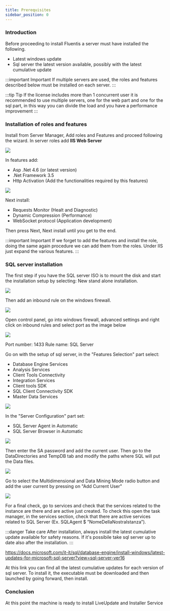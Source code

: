 ```yaml
---
title: Prerequisites
sidebar_position: 0
---
```


### Introduction

Before proceeding to install Fluentis a server must have installed the following.
- Latest windows update
- Sql server the latest version available, possibly with the latest cumulative update

:::important Important
If multiple servers are used, the roles and features described below must be installed on each
server.
:::

:::tip Tip
If the license includes more than 1 concurrent user it is recommended to use multiple servers, one for
the web part and one for the sql part, in this way you can divide the load and you have a
performance improvement
:::

### Installation of roles and features

Install from Server Manager, Add roles and Features and proceed following the wizard.
In server roles add **IIS Web Server**

![](/img/neutral/fluentisliveupdate/basic/flu-prerequisites-installation/picture1.png)

In features add: 
- Asp .Net 4.6 (or latest version)
- .Net Framework 3.5
- Http Activation 
(Add the functionalities required by this features)

![](/img/neutral/fluentisliveupdate/basic/flu-prerequisites-installation/picture2.png)

Next install: 
- Requests Monitor (Healt and Diagnostic)
- Dynamic Compression (Performance)
- WebSocket protocol (Application development)

Then press Next, Next install until you get to the end.

:::important Important
If we forget to add the features and install the role, doing the same again
procedure we can add them from the roles. Under IIS just expand the various features.
:::

### SQL server installation

The first step if you have the SQL server ISO is to mount the disk and start the installation setup by selecting: New stand alone installation.

![](/img/neutral/fluentisliveupdate/basic/flu-prerequisites-installation/picture3.png)

Then add an inbound rule on the windows firewall.

![](/img/neutral/fluentisliveupdate/basic/flu-prerequisites-installation/picture4.png)

Open control panel, go into windows firewall, advanced settings and right click on inbound rules and select port as the image below

![](/img/neutral/fluentisliveupdate/basic/flu-prerequisites-installation/picture5.png)

Port number: 1433
Rule name: SQL Server


Go on with the setup of sql server, in the "Features Selection" part select:
- Database Engine Services
- Analysis Services
- Client Tools Connectivity
- Integration Services
- Client tools SDK
- SQL Client Connectivity SDK
- Master Data Services

![](/img/neutral/fluentisliveupdate/basic/flu-prerequisites-installation/picture6.png)

In the "Server Configuration" part set:
- SQL Server Agent in Automatic
- SQL Server Browser in Automatic

![](/img/neutral/fluentisliveupdate/basic/flu-prerequisites-installation/picture7.png)

Then enter the SA password and add the current user. Then go to the DataDirectories and TempDB tab and modify the paths where SQL will put the Data files.

![](/img/neutral/fluentisliveupdate/basic/flu-prerequisites-installation/picture8.png)

Go to select the Multidimensional and Data Mining Mode radio button and add the user
current by pressing on "Add Current User"

![](/img/neutral/fluentisliveupdate/basic/flu-prerequisites-installation/picture9.png)

For a final check, go to services and check that the services related to the instance are there and are active
just created. To check this open the task manager, in the services section, check that there are
active services related to SQL Server (Ex. SQLAgent $ ”NomeDellaNostraIstanza”).

:::danger Take care
After installation, always install the latest cumulative update available for safety reasons.
If it's possibile take sql server up to date also after the installation.
:::

https://docs.microsoft.com/it-it/sql/database-engine/install-windows/latest-updates-for-microsoft-sql-server?view=sql-server-ver16

At this link you can find all the latest cumulative updates for each version of sql server.
To install it, the executable must be downloaded and then launched by going forward, then install.

### Conclusion

At this point the machine is ready to install LiveUpdate and Installer Service